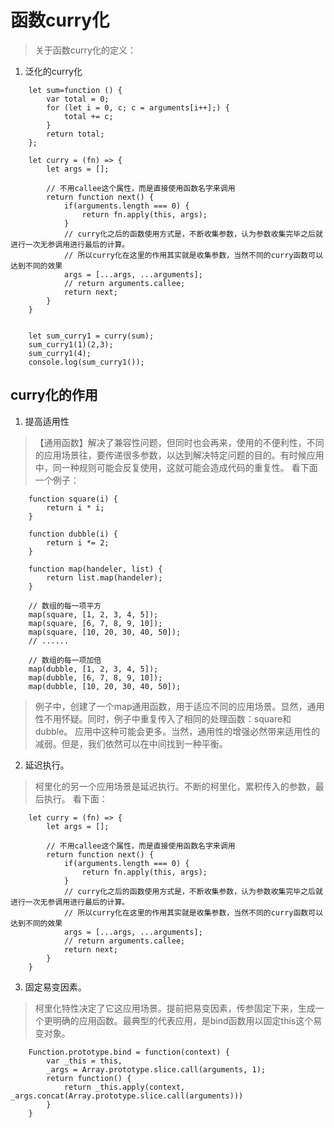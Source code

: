 # 函数curry化

> 关于函数curry化的定义：

1. 泛化的curry化
```
    let sum=function () {
        var total = 0;
        for (let i = 0, c; c = arguments[i++];) {
            total += c;
        }
        return total;
    };

    let curry = (fn) => {
        let args = [];

        // 不用callee这个属性，而是直接使用函数名字来调用
        return function next() {
            if(arguments.length === 0) {
                return fn.apply(this, args);
            }
            // curry化之后的函数使用方式是，不断收集参数，认为参数收集完毕之后就进行一次无参调用进行最后的计算。
            // 所以curry化在这里的作用其实就是收集参数，当然不同的curry函数可以达到不同的效果
            args = [...args, ...arguments];
            // return arguments.callee;
            return next;
        }
    }


    let sum_curry1 = curry(sum);
    sum_curry1(1)(2,3);
    sum_curry1(4);
    console.log(sum_curry1());
```

## curry化的作用

1. 提高适用性
> 【通用函数】解决了兼容性问题，但同时也会再来，使用的不便利性，不同的应用场景往，要传递很多参数，以达到解决特定问题的目的。有时候应用中，同一种规则可能会反复使用，这就可能会造成代码的重复性。
看下面一个例子：
```
    function square(i) {
        return i * i;
    }

    function dubble(i) {
        return i *= 2;
    }

    function map(handeler, list) {
        return list.map(handeler);
    }

    // 数组的每一项平方
    map(square, [1, 2, 3, 4, 5]);
    map(square, [6, 7, 8, 9, 10]);
    map(square, [10, 20, 30, 40, 50]);
    // ......

    // 数组的每一项加倍
    map(dubble, [1, 2, 3, 4, 5]);
    map(dubble, [6, 7, 8, 9, 10]);
    map(dubble, [10, 20, 30, 40, 50]);
```

> 例子中，创建了一个map通用函数，用于适应不同的应用场景。显然，通用性不用怀疑。同时，例子中重复传入了相同的处理函数：square和dubble。
应用中这种可能会更多。当然，通用性的增强必然带来适用性的减弱。但是，我们依然可以在中间找到一种平衡。

2. 延迟执行。

> 柯里化的另一个应用场景是延迟执行。不断的柯里化，累积传入的参数，最后执行。
看下面：
```
    let curry = (fn) => {
        let args = [];

        // 不用callee这个属性，而是直接使用函数名字来调用
        return function next() {
            if(arguments.length === 0) {
                return fn.apply(this, args);
            }
            // curry化之后的函数使用方式是，不断收集参数，认为参数收集完毕之后就进行一次无参调用进行最后的计算。
            // 所以curry化在这里的作用其实就是收集参数，当然不同的curry函数可以达到不同的效果
            args = [...args, ...arguments];
            // return arguments.callee;
            return next;
        }
    }
```
 
3. 固定易变因素。
> 柯里化特性决定了它这应用场景。提前把易变因素，传参固定下来，生成一个更明确的应用函数。最典型的代表应用，是bind函数用以固定this这个易变对象。
```
    Function.prototype.bind = function(context) {
        var _this = this,
        _args = Array.prototype.slice.call(arguments, 1);
        return function() {
            return _this.apply(context, _args.concat(Array.prototype.slice.call(arguments)))
        }
    }
```


